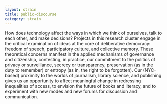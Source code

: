 ```yaml
---
layout: strain
title: public-discourse
category: strain
---
```


<!-- A 75-100 word paragraph describing the motivation behind these projects -->
How does technology affect the ways in which we think of ourselves, talk to each other, and make decisions? Projects in this research cluster engage in the critical examination of ideas at the core of deliberative democracy: freedom of speech, participatory culture, and collective memory. These theoretical concerns manifest in the applied mechanisms of governance and citizenship, contesting, in practice, our commitment to the politics of privacy or surveillance, secrecy or transparency, preservation (as in the duty to remember) or entropy (as in, the right to be forgotten). Our (NYC-based) proximity to the worlds of journalism, library science, and publishing gives us an opportunity to affect meaningful change in redressing inequalities of access, to envision the future of books and literacy, and to experiment with new modes and new forums for discussion and communication.
